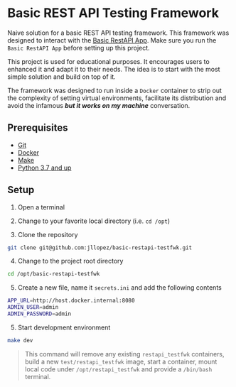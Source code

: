 # Basic REST API Testing Framework

Naive solution for a basic REST API testing framework. This framework was designed to interact with the [Basic RestAPI App](https://github.com/jllopez/basic-restapi-app). Make sure you run the `Basic RestAPI App` before setting up this project.

This project is used for educational purposes. It encourages users to enhanced it and adapt it to their needs. The idea is to start with the most simple solution and build on top of it.

The framework was designed to run inside a `Docker` container to strip out the complexity of setting virtual environments, facilitate its distribution and avoid the infamous ***but it works on my machine*** conversation.

## Prerequisites

- [Git](https://git-scm.com/downloads)
- [Docker](https://www.docker.com/products/docker-desktop)
- [Make](https://discussions.apple.com/thread/1404907)
- [Python 3.7 and up](https://www.python.org/downloads/release/python-370/)

## Setup

1. Open a terminal

2. Change to your favorite local directory (i.e. `cd /opt`)

3. Clone the repository

```bash
git clone git@github.com:jllopez/basic-restapi-testfwk.git
```
4. Change to the project root directory

```bash
cd /opt/basic-restapi-testfwk
```

5. Create a new file, name it `secrets.ini` and add the following contents

```bash
APP_URL=http://host.docker.internal:8080
ADMIN_USER=admin
ADMIN_PASSWORD=admin

```

5. Start development environment

```bash
make dev
```

> This command will remove any existing `restapi_testfwk` containers, build a new `test/restapi_testfwk` image, start a container, mount local code under `/opt/restapi_testfwk` and provide a `/bin/bash` terminal.
